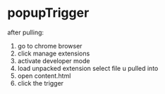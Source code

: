 # popupTrigger

after pulling:
1. go to chrome browser 
2. click manage extensions
3. activate developer mode 
4. load unpacked extension select file u pulled into
5. open content.html
6. click the trigger
